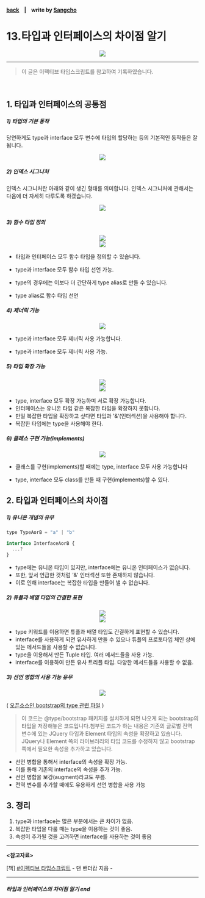 #### [back](../../../README.md) &nbsp;&nbsp; | &nbsp;&nbsp; write by [Sangcho](sangcho)

# 13.타입과 인터페이스의 차이점 알기

<p align="center" style="width:500px; margin: 0 auto">
    <img src="../../image/main.png">
</p>

---

> 이 글은 이펙티브 타입스크립트를 참고하여 기록하였습니다.

<br>

## 1. 타입과 인터페이스의 공통점

##### 1) 타입의 기본 동작

당연하게도 type과 interface 모두 변수에 타입의 할당하는 등의 기본적인 동작들은 잘 됩니다.

<p align="center" style="width:400px; margin: 0 auto">
  <img src="../../image/02.타입스크립트의타입시스템/type1.png">
</p>

##### 2) 인덱스 시그니처

인덱스 시그니처란 아래와 같이 생긴 형태를 의미합니다. 인덱스 시그니처에 관해서는 다음에 더 자세히 다루도록 하겠습니다.

<p align="center" style="width:400px; margin: 0 auto">
  <img src="../../image/02.타입스크립트의타입시스템/type2.png">
</p>

##### 3) 함수 타입 정의



<p align="center" style="width:400px; margin: 0 auto">
  <img src="../../image/02.타입스크립트의타입시스템/type3.png">
</p>

<p align="center" style="width:400px; margin: 0 auto">
  <img src="../../image/02.타입스크립트의타입시스템/type4.png">
</p>

- 타입과 인터페이스 모두 함수 타입을 정의할 수 있습니다.

- type과 interface 모두 함수 타입 선언 가능.

- type의 경우에는 이보다 더 간단하게 type alias로 만들 수 있습니다.

- type alias로 함수 타입 선언

##### 4) 제너릭 가능

<p align="center" style="width:400px; margin: 0 auto">
  <img src="../../image/02.타입스크립트의타입시스템/type6.png">
</p>

- type과 interface 모두 제너릭 사용 가능합니다.

- type과 interface 모두 제너릭 사용 가능.

##### 5) 타입 확장 가능

<p align="center" style="width:500px; margin: 0 auto">
  <img src="../../image/02.타입스크립트의타입시스템/type7.png">
</p>
<p align="center" style="width:500px; margin: 0 auto">
  <img src="../../image/02.타입스크립트의타입시스템/type8.png">
</p>

 - type, interface 모두 확장 가능하며 서로 확장 가능합니다.
 - 인터페이스는 유니온 타입 같은 복잡한 타입을 확장하지 못합니다. 
 - 만일 복잡한 타입을 확장하고 싶다면 타입과 '&'(인터섹션)을 사용해야 합니다.
- 복잡한 타입에는 type을 사용해야 한다.

##### 6) 클래스 구현 가능(implements)

<p align="center" style="width:500px; margin: 0 auto">
  <img src="../../image/02.타입스크립트의타입시스템/type9.png">
</p>

- 클래스를 구현(implements)할 때에는 type, interface 모두 사용 가능합니다

- type, interface 모두 class를 만들 때 구현(implements)할 수 있다.


## 2. 타입과 인터페이스의 차이점

##### 1) 유니온 개념의 유무

```jsx
type TypeAorB = "a" | "b"

interface InterfaceAorB {
  ...?
}
```

- type에는 유니온 타입이 있지만, interface에는 유니온 인터페이스가 없습니다.
- 또한, 앞서 언급한 것처럼 '&' 인터섹션 또한 존재하지 않습니다.
- 이로 인해 interface는 복잡한 타입을 만들어 낼 수 없습니다.

##### 2) 튜플과 배열 타입의 간결한 표현

<p align="center" style="width:500px; margin: 0 auto">
  <img src="../../image/02.타입스크립트의타입시스템/type10.png">
</p>

<p align="center" style="width:500px; margin: 0 auto">
  <img src="../../image/02.타입스크립트의타입시스템/type11.png">
</p>

- type 키워드를 이용하면 튜플과 배열 타입도 간결하게 표현할 수 있습니다.
- interface를 사용하게 되면 유사하게 만들 수 있으나 튜플의 프로토타입 체인 상에 있는 메서드들을 사용할 수 없습니다.
- type을 이용해서 만든 Tuple 타입. 여러 메서드들을 사용 가능.
- interface를 이용하여 만든 유사 트리플 타입. 다양한 메서드들을 사용할 수 없음.

##### 3) 선언 병합의 사용 가능 유무

<p align="center" style="width:500px; margin: 0 auto">
  <img src="../../image/02.타입스크립트의타입시스템/type12.png">
</p>

( [오픈소스인 bootstrap의 type 관련 파일](https://github.com/DefinitelyTyped/DefinitelyTyped/blob/master/types/bootstrap/index.d.ts) )

> 이 코드는 @type/bootstrap 패키지를 설치하게 되면 나오게 되는 bootstrap의 타입을 저장해놓은 코드입니다.첨부된 코드가 하는 내용은 기존의 글로벌 전역 변수에 있는 JQuery 타입과 Element 타입의 속성을 확장하고 있습니다.
JQuery나 Element 쪽의 라이브러리의 타입 코드를 수정하지 않고 bootstrap 쪽에서 필요한 속성을 추가하고 있습니다.

- 선언 병합을 통해서 interface의 속성을 확장 가능.
- 이를 통해 기존의 interface의 속성을 추가 가능.
- 선언 병합을 보강(augment)라고도 부름.
- 전역 변수를 추가할 때에도 유용하게 선언 병합을 사용 가능

## 3. 정리

1. type과 interface는 많은 부분에서는 큰 차이가 없음.
2. 복잡한 타입을 다룰 때는 type을 이용하는 것이 좋음.
3. 속성이 추가될 것을 고려하면 interface를 사용하는 것이 좋음

---

<strong><참고자료></strong>

[책] [#이펙티브 타입스크립트][effective-typescript] - 댄 밴더캄 지음 -

---

##### 타입과 인터페이스의 차이점 알기 end


[effective-typescript]: https://www.aladin.co.kr/shop/wproduct.aspx?ItemId=273193135&start=slayer
[sangcho]: https://github.com/SangchoKim
[taeHyen]: https://github.com/rlaxogus0517
[kangHyen]: https://github.com/bebekh1216
[sumin]: https://github.com/ttumzzi

